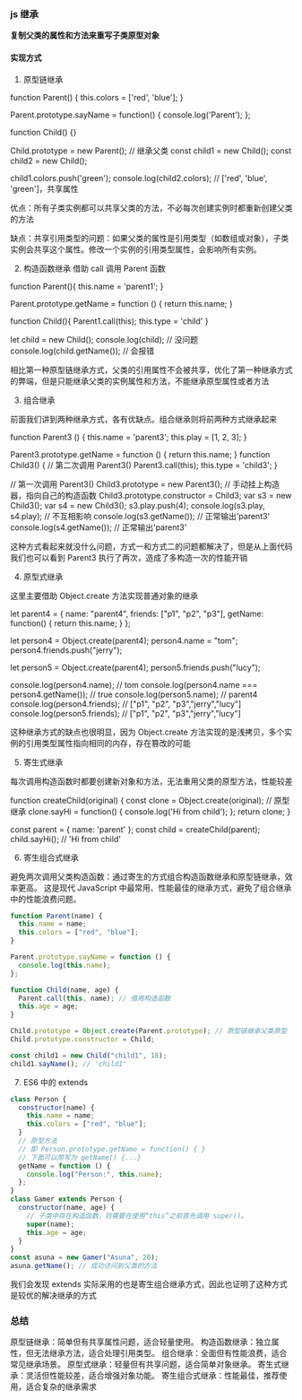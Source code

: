 ### js 继承

**复制父类的属性和方法来重写子类原型对象**

#### 实现方式

1. 原型链继承

function Parent() {
this.colors = ['red', 'blue'];
}

Parent.prototype.sayName = function() {
console.log('Parent');
};

function Child() {}

Child.prototype = new Parent(); // 继承父类
const child1 = new Child();
const child2 = new Child();

child1.colors.push('green');
console.log(child2.colors); // ['red', 'blue', 'green']，共享属性

优点：所有子类实例都可以共享父类的方法，不必每次创建实例时都重新创建父类的方法

缺点：共享引用类型的问题：如果父类的属性是引用类型（如数组或对象），子类实例会共享这个属性。修改一个实例的引用类型属性，会影响所有实例。

2. 构造函数继承
   借助 call 调用 Parent 函数

function Parent(){
this.name = 'parent1';
}

Parent.prototype.getName = function () {
return this.name;
}

function Child(){
Parent1.call(this);
this.type = 'child'
}

let child = new Child();
console.log(child); // 没问题
console.log(child.getName()); // 会报错

相比第一种原型链继承方式，父类的引用属性不会被共享，优化了第一种继承方式的弊端，但是只能继承父类的实例属性和方法，不能继承原型属性或者方法

3. 组合继承

前面我们讲到两种继承方式，各有优缺点。组合继承则将前两种方式继承起来

function Parent3 () {
this.name = 'parent3';
this.play = [1, 2, 3];
}

Parent3.prototype.getName = function () {
return this.name;
}
function Child3() {
// 第二次调用 Parent3()
Parent3.call(this);
this.type = 'child3';
}

// 第一次调用 Parent3()
Child3.prototype = new Parent3();
// 手动挂上构造器，指向自己的构造函数
Child3.prototype.constructor = Child3;
var s3 = new Child3();
var s4 = new Child3();
s3.play.push(4);
console.log(s3.play, s4.play); // 不互相影响
console.log(s3.getName()); // 正常输出'parent3'
console.log(s4.getName()); // 正常输出'parent3'

这种方式看起来就没什么问题，方式一和方式二的问题都解决了，但是从上面代码我们也可以看到 Parent3 执行了两次，造成了多构造一次的性能开销

4. 原型式继承

这里主要借助 Object.create 方法实现普通对象的继承

let parent4 = {
name: "parent4",
friends: ["p1", "p2", "p3"],
getName: function() {
return this.name;
}
};

let person4 = Object.create(parent4);
person4.name = "tom";
person4.friends.push("jerry");

let person5 = Object.create(parent4);
person5.friends.push("lucy");

console.log(person4.name); // tom
console.log(person4.name === person4.getName()); // true
console.log(person5.name); // parent4
console.log(person4.friends); // ["p1", "p2", "p3","jerry","lucy"]
console.log(person5.friends); // ["p1", "p2", "p3","jerry","lucy"]

这种继承方式的缺点也很明显，因为 Object.create 方法实现的是浅拷贝，多个实例的引用类型属性指向相同的内存，存在篡改的可能

5. 寄生式继承

每次调用构造函数时都要创建新对象和方法，无法重用父类的原型方法，性能较差

function createChild(original) {
const clone = Object.create(original); // 原型继承
clone.sayHi = function() {
console.log('Hi from child');
};
return clone;
}

const parent = { name: 'parent' };
const child = createChild(parent);
child.sayHi(); // 'Hi from child'

6. 寄生组合式继承

避免两次调用父类构造函数：通过寄生的方式组合构造函数继承和原型链继承，效率更高。
这是现代 JavaScript 中最常用、性能最佳的继承方式，避免了组合继承中的性能浪费问题。

```js
function Parent(name) {
  this.name = name;
  this.colors = ["red", "blue"];
}

Parent.prototype.sayName = function () {
  console.log(this.name);
};

function Child(name, age) {
  Parent.call(this, name); // 借用构造函数
  this.age = age;
}

Child.prototype = Object.create(Parent.prototype); // 原型链继承父类原型
Child.prototype.constructor = Child;

const child1 = new Child("child1", 18);
child1.sayName(); // 'child1'
```

7. ES6 中的 extends

```js
class Person {
  constructor(name) {
    this.name = name;
    this.colors = ["red", "blue"];
  }
  // 原型方法
  // 即 Person.prototype.getName = function() { }
  // 下面可以简写为 getName() {...}
  getName = function () {
    console.log("Person:", this.name);
  };
}
class Gamer extends Person {
  constructor(name, age) {
    // 子类中存在构造函数，则需要在使用“this”之前首先调用 super()。
    super(name);
    this.age = age;
  }
}
const asuna = new Gamer("Asuna", 20);
asuna.getName(); // 成功访问到父类的方法
```

我们会发现 extends 实际采用的也是寄生组合继承方式，因此也证明了这种方式是较优的解决继承的方式

### 总结

原型链继承：简单但有共享属性问题，适合轻量使用。
构造函数继承：独立属性，但无法继承方法，适合处理引用类型。
组合继承：全面但有性能浪费，适合常见继承场景。
原型式继承：轻量但有共享问题，适合简单对象继承。
寄生式继承：灵活但性能较差，适合增强对象功能。
寄生组合式继承：性能最佳，推荐使用，适合复杂的继承需求
